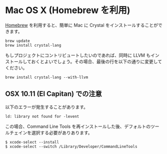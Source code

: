 # Mac OS X (Homebrew を利用)

[Homebrew](http://brew.sh/) を利用すると、簡単に Mac に Crystal をインストールすることができます。

```
brew update
brew install crystal-lang
```

もしプロジェクトにコントリビュートしたいのであれば、同時に LLVM もインストールしておくとよいでしょう。その場合、最後の行を以下の通りに変更してください。

```
brew install crystal-lang --with-llvm
```

## OSX 10.11 (El Capitan) での注意

以下のエラーが発生することがあります。

```
ld: library not found for -levent
```

この場合、Command Line Tools を再インストールした後、デフォルトのツールチェインを選択する必要がありあります。

```
$ xcode-select --install
$ xcode-select --switch /Library/Developer/CommandLineTools
```
